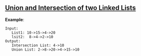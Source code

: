 ## [Union and Intersection of two Linked Lists](http://www.geeksforgeeks.org/union-and-intersection-of-two-linked-lists/)

**Example**:
```
Input:
   List1: 10->15->4->20
   lsit2:  8->4->2->10
Output:
   Intersection List: 4->10
   Union List: 2->8->20->4->15->10
```

